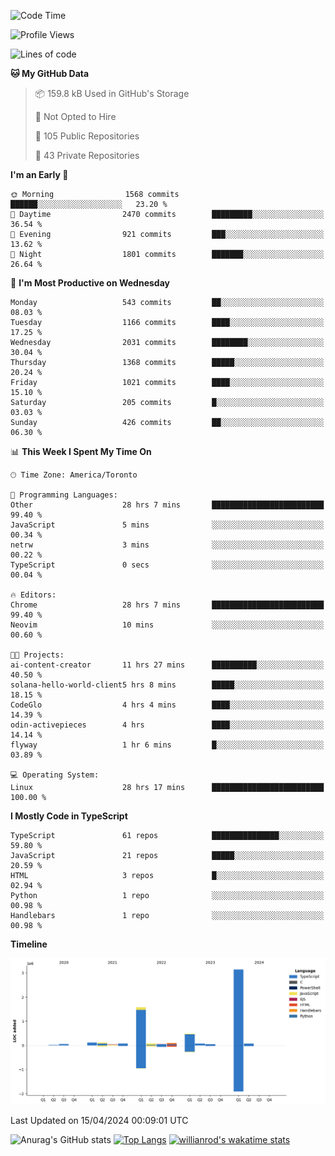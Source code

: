 <!--START_SECTION:waka-->
![Code Time](http://img.shields.io/badge/Code%20Time-1%2C424%20hrs%2011%20mins-blue)

![Profile Views](http://img.shields.io/badge/Profile%20Views-0-blue)

![Lines of code](https://img.shields.io/badge/From%20Hello%20World%20I%27ve%20Written-6.0%20million%20lines%20of%20code-blue)

**🐱 My GitHub Data** 

> 📦 159.8 kB Used in GitHub's Storage 
 > 
> 🚫 Not Opted to Hire
 > 
> 📜 105 Public Repositories 
 > 
> 🔑 43 Private Repositories 
 > 
**I'm an Early 🐤** 

```text
🌞 Morning                1568 commits        ██████░░░░░░░░░░░░░░░░░░░   23.20 % 
🌆 Daytime                2470 commits        █████████░░░░░░░░░░░░░░░░   36.54 % 
🌃 Evening                921 commits         ███░░░░░░░░░░░░░░░░░░░░░░   13.62 % 
🌙 Night                  1801 commits        ███████░░░░░░░░░░░░░░░░░░   26.64 % 
```
📅 **I'm Most Productive on Wednesday** 

```text
Monday                   543 commits         ██░░░░░░░░░░░░░░░░░░░░░░░   08.03 % 
Tuesday                  1166 commits        ████░░░░░░░░░░░░░░░░░░░░░   17.25 % 
Wednesday                2031 commits        ████████░░░░░░░░░░░░░░░░░   30.04 % 
Thursday                 1368 commits        █████░░░░░░░░░░░░░░░░░░░░   20.24 % 
Friday                   1021 commits        ████░░░░░░░░░░░░░░░░░░░░░   15.10 % 
Saturday                 205 commits         █░░░░░░░░░░░░░░░░░░░░░░░░   03.03 % 
Sunday                   426 commits         ██░░░░░░░░░░░░░░░░░░░░░░░   06.30 % 
```


📊 **This Week I Spent My Time On** 

```text
🕑︎ Time Zone: America/Toronto

💬 Programming Languages: 
Other                    28 hrs 7 mins       █████████████████████████   99.40 % 
JavaScript               5 mins              ░░░░░░░░░░░░░░░░░░░░░░░░░   00.34 % 
netrw                    3 mins              ░░░░░░░░░░░░░░░░░░░░░░░░░   00.22 % 
TypeScript               0 secs              ░░░░░░░░░░░░░░░░░░░░░░░░░   00.04 % 

🔥 Editors: 
Chrome                   28 hrs 7 mins       █████████████████████████   99.40 % 
Neovim                   10 mins             ░░░░░░░░░░░░░░░░░░░░░░░░░   00.60 % 

🐱‍💻 Projects: 
ai-content-creator       11 hrs 27 mins      ██████████░░░░░░░░░░░░░░░   40.50 % 
solana-hello-world-client5 hrs 8 mins        █████░░░░░░░░░░░░░░░░░░░░   18.15 % 
CodeGlo                  4 hrs 4 mins        ████░░░░░░░░░░░░░░░░░░░░░   14.39 % 
odin-activepieces        4 hrs               ████░░░░░░░░░░░░░░░░░░░░░   14.14 % 
flyway                   1 hr 6 mins         █░░░░░░░░░░░░░░░░░░░░░░░░   03.89 % 

💻 Operating System: 
Linux                    28 hrs 17 mins      █████████████████████████   100.00 % 
```

**I Mostly Code in TypeScript** 

```text
TypeScript               61 repos            ███████████████░░░░░░░░░░   59.80 % 
JavaScript               21 repos            █████░░░░░░░░░░░░░░░░░░░░   20.59 % 
HTML                     3 repos             █░░░░░░░░░░░░░░░░░░░░░░░░   02.94 % 
Python                   1 repo              ░░░░░░░░░░░░░░░░░░░░░░░░░   00.98 % 
Handlebars               1 repo              ░░░░░░░░░░░░░░░░░░░░░░░░░   00.98 % 
```



**Timeline**

![Lines of Code chart](https://raw.githubusercontent.com/wise-introvert/wise-introvert/master/assets/bar_graph.png)


 Last Updated on 15/04/2024 00:09:01 UTC
<!--END_SECTION:waka-->

![Anurag's GitHub stats](https://github-readme-stats.vercel.app/api?username=wise-introvert&count_private=true&show_icons=true)
[![Top Langs](https://github-readme-stats.vercel.app/api/top-langs/?username=wise-introvert&langs_count=10)](https://github.com/anuraghazra/github-readme-stats)
[![willianrod's wakatime stats](https://github-readme-stats.vercel.app/api/wakatime?username=wiseintrovert)](https://github.com/anuraghazra/github-readme-stats)
